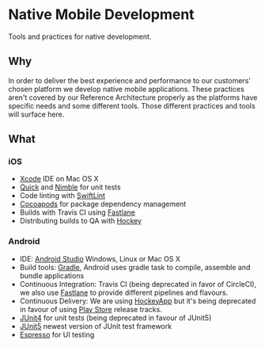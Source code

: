 # Native Mobile Development

Tools and practices for native development.

## Why

In order to deliver the best experience and performance to our customers' chosen platform we develop native mobile applications. These practices aren't covered by our Reference Architecture properly as the platforms have specific needs
and some different tools. Those different practices and tools will surface here.

## What

### iOS

- [Xcode](https://developer.apple.com/xcode/) IDE on Mac OS X
- [Quick](https://github.com/Quick/Quick) and
  [Nimble](https://github.com/Quick/Nimble) for unit tests
- Code linting with [SwiftLint](https://github.com/realm/SwiftLint)
- [Cocoapods](https://cocoapods.org/) for package dependency management
- Builds with Travis CI using [Fastlane](https://fastlane.tools/)
- Distributing builds to QA with [Hockey](https://hockeyapp.net/)

### Android

- IDE: [Android Studio](https://developer.android.com/studio/) Windows, Linux or Mac OS X
- Build tools: [Gradle](https://gradle.org/), Android uses gradle task to compile, assemble and bundle applications
- Continuous Integration: Travis CI (being deprecated in favor of CircleCI), we also use [Fastlane](https://fastlane.tools/) to provide different pipelines and flavours.
- Continuous Delivery: We are using [HockeyApp](https://hockeyapp.net/) but it's being deprecated in favour
of using [Play Store](https://play.google.com) release tracks.
- [JUnit4](https://junit.org/junit4/) for unit tests (being deprecated in favour of JUnit5)
- [JUnit5](https://junit.org/junit5/) newest version of JUnit test framework
- [Espresso](https://developer.android.com/training/testing/espresso/) for UI testing
